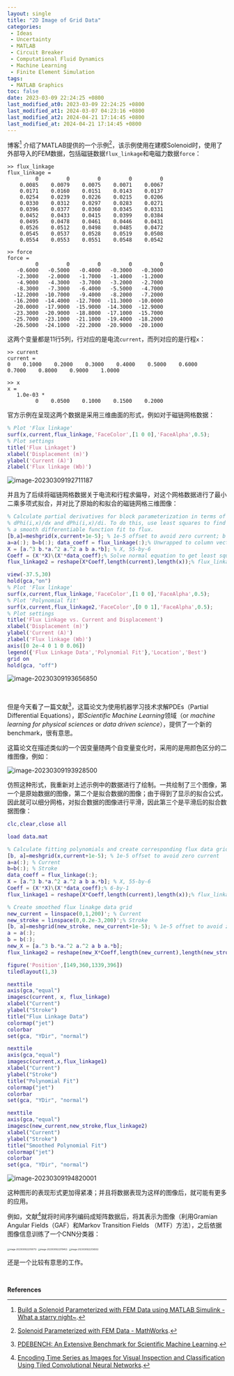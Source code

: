 ```yaml
---
layout: single
title: "2D Image of Grid Data"
categories: 
 - Ideas
 - Uncertainty
 - MATLAB
 - Circuit Breaker
 - Computational Fluid Dynamics
 - Machine Learning
 - Finite Element Simulation
tags:
 - MATLAB Graphics
toc: false
date: 2023-03-09 22:24:25 +0800
last_modified_at0: 2023-03-09 22:24:25 +0800
last_modified_at1: 2024-03-07 04:23:16 +0800
last_modified_at2: 2024-04-21 17:14:45 +0800
last_modified_at: 2024-04-21 17:14:45 +0800
---
```


博客[^1] 介绍了MATLAB提供的一个示例[^2]，该示例使用在建模Solenoid时，使用了外部导入的FEM数据，包括磁链数据`flux_linkage`和电磁力数据`force`：

```
>> flux_linkage
flux_linkage =
         0         0         0         0         0
    0.0085    0.0079    0.0075    0.0071    0.0067
    0.0171    0.0160    0.0151    0.0143    0.0137
    0.0254    0.0239    0.0226    0.0215    0.0206
    0.0330    0.0312    0.0297    0.0283    0.0271
    0.0396    0.0377    0.0360    0.0345    0.0331
    0.0452    0.0433    0.0415    0.0399    0.0384
    0.0495    0.0478    0.0461    0.0446    0.0431
    0.0526    0.0512    0.0498    0.0485    0.0472
    0.0545    0.0537    0.0528    0.0519    0.0508
    0.0554    0.0553    0.0551    0.0548    0.0542
```

```
>> force
force =
         0         0         0         0         0
   -0.6000   -0.5000   -0.4000   -0.3000   -0.3000
   -2.3000   -2.0000   -1.7000   -1.4000   -1.2000
   -4.9000   -4.3000   -3.7000   -3.2000   -2.7000
   -8.3000   -7.3000   -6.4000   -5.5000   -4.7000
  -12.2000  -10.7000   -9.4000   -8.2000   -7.2000
  -16.2000  -14.4000  -12.7000  -11.3000  -10.0000
  -20.0000  -17.9000  -15.9000  -14.3000  -12.9000
  -23.3000  -20.9000  -18.8000  -17.1000  -15.7000
  -25.7000  -23.1000  -21.1000  -19.4000  -18.2000
  -26.5000  -24.1000  -22.2000  -20.9000  -20.1000
```

这两个变量都是11行5列，行对应的是电流`current`，而列对应的是行程`x`：

```
>> current
current =
0    0.1000    0.2000    0.3000    0.4000    0.5000    0.6000    0.7000    0.8000    0.9000    1.0000
```

```
>> x
x =
   1.0e-03 *
         0    0.0500    0.1000    0.1500    0.2000
```

官方示例在呈现这两个数据是采用三维曲面的形式，例如对于磁链网格数据：

```matlab
% Plot 'Flux linkage'
surf(x,current,flux_linkage,'FaceColor',[1 0 0],'FaceAlpha',0.5);
% Plot settings
title('Flux Linkaget')
xlabel('Displacement (m)')
ylabel('Current (A)')
zlabel('Flux linkage (Wb)')
```

![image-20230309192711187](https://github.com/HelloWorld-1017/blog-images/blob/main/migration/DeLLLaptop/image-20230309192711187.png?raw=true)

并且为了后续将磁链网格数据关于电流和行程求偏导，对这个网格数据进行了最小二乘多项式拟合，并对比了原始的和拟合的磁链网格三维图像：

```matlab
% Calculate partial derivatives for block parameterization in terms of
% dPhi(i,x)/dx and dPhi(i,x)/di. To do this, use least squares to find
% a smooth differentiable function fit to flux.
[b,a]=meshgrid(x,current+1e-5); % 1e-5 offset to avoid zero current; b and a, 11-by-5
a=a(:); b=b(:); data_coeff = flux_linkage(:);% Unwrapped to column vectors
X = [a.^3 b.*a.^2 a.^2 a b a.*b]; % X, 55-by-6
Coeff = (X'*X)\(X'*data_coeff);% Solve normal equation to get least square solution, ie Coeff; Coeff, 6-by-1
flux_linkage2 = reshape(X*Coeff,length(current),length(x));% flux_linkage2, 11-by-5.

view(-37.5,30)
hold(gca,"on")
% Plot 'Flux linkage'
surf(x,current,flux_linkage,'FaceColor',[1 0 0],'FaceAlpha',0.5);
% Plot 'Polynomial fit'
surf(x,current,flux_linkage2,'FaceColor',[0 0 1],'FaceAlpha',0.5);
% Plot settings
title('Flux Linkage vs. Current and Displacement')
xlabel('Displacement (m)')
ylabel('Current (A)')
zlabel('Flux linkage (Wb)')
axis([0 2e-4 0 1 0 0.06])
legend({'Flux Linkage Data','Polynomial Fit'},'Location','Best')
grid on
hold(gca, "off")
```

![image-20230309193656850](https://github.com/HelloWorld-1017/blog-images/blob/main/migration/DeLLLaptop/image-20230309193656850.png?raw=true)

<br>

但是今天看了一篇文献[^3]，这篇论文为使用机器学习技术求解PDEs（Partial Differential Equations），即*Scientific Machine Learning*领域（or *machine learning for physical sciences* or *data driven science*），提供了一个新的benchmark，很有意思。

这篇论文在描述类似的一个因变量随两个自变量变化时，采用的是用颜色区分的二维图像，例如：

![image-20230309193928500](https://github.com/HelloWorld-1017/blog-images/blob/main/migration/DeLLLaptop/image-20230309193928500.png?raw=true)

仿照这种形式，我重新对上述示例中的数据进行了绘制。一共绘制了三个图像，第一个是原始数据的图像，第二个是拟合数据的图像；由于得到了显示的拟合公式，因此就可以细分网格，对拟合数据的图像进行平滑，因此第三个是平滑后的拟合数据图像：

```matlab
clc,clear,close all

load data.mat

% Calculate fitting polynomials and create corresponding flux data grid
[b, a]=meshgrid(x,current+1e-5); % 1e-5 offset to avoid zero current
a=a(:); % Current
b=b(:); % Stroke
data_coeff = flux_linkage(:);
X = [a.^3 b.*a.^2 a.^2 a b a.*b]; % X, 55-by-6
Coeff = (X'*X)\(X'*data_coeff);% 6-by-1
flux_linkage1 = reshape(X*Coeff,length(current),length(x));% flux_linkage1

% Create smoothed flux linakge data grid
new_current = linspace(0,1,200)'; % Current 
new_stroke = linspace(0,0.2e-3,200)';% Stroke
[b, a]=meshgrid(new_stroke, new_current+1e-5); % 1e-5 offset to avoid zero current
a = a(:);
b = b(:);
new_X = [a.^3 b.*a.^2 a.^2 a b a.*b];
flux_linkage2 = reshape(new_X*Coeff,length(new_current),length(new_stroke));

figure('Position',[149,360,1339,396])
tiledlayout(1,3)

nexttile
axis(gca,"equal")
imagesc(current, x, flux_linkage)
xlabel("Current")
ylabel("Stroke")
title("Flux Linkage Data")
colormap("jet")
colorbar
set(gca, "YDir", "normal")

nexttile
axis(gca,"equal")
imagesc(current,x,flux_linkage1)
xlabel("Current")
ylabel("Stroke")
title("Polynomial Fit")
colormap("jet")
colorbar
set(gca, "YDir", "normal")

nexttile
axis(gca,"equal")
imagesc(new_current,new_stroke,flux_linkage2)
xlabel("Current")
ylabel("Stroke")
title("Smoothed Polynomial Fit")
colormap("jet")
colorbar
set(gca, "YDir", "normal")
```

![image-20230309194820001](https://github.com/HelloWorld-1017/blog-images/blob/main/migration/DeLLLaptop/image-20230309194820001.png?raw=true)

这种图形的表现形式更加得紧凑；并且将数据表现为这样的图像后，就可能有更多的应用。

例如，文献[^4]就将时间序列编码成矩阵数据后，将其表示为图像（利用Gramian Angular Fields（GAF）和Markov Transition Fields （MTF）方法），之后依据图像信息训练了一个CNN分类器：

<img src="https://github.com/HelloWorld-1017/blog-images/blob/main/migration/imgpersonal/image-20230309222100713.png?raw=true" alt="image-20230309222100713" style="zoom: 33%;" />

<img src="https://github.com/HelloWorld-1017/blog-images/blob/main/migration/imgpersonal/image-20230309222119453.png?raw=true" alt="image-20230309222119453" style="zoom: 33%;" />

<img src="https://github.com/HelloWorld-1017/blog-images/blob/main/migration/imgpersonal/image-20230309222136502.png?raw=true" alt="image-20230309222136502" style="zoom: 33%;" />

还是一个比较有意思的工作。

<br>

**References**

[^1]: [Build a Solenoid Parameterized with FEM Data using MATLAB Simulink - What a starry night~](https://helloworld-1017.github.io/2022-08-28/14-49-01.html).
[^2]: [Solenoid Parameterized with FEM Data - MathWorks](https://ww2.mathworks.cn/help/sps/ug/solenoid-parameterized-with-fem-data.html).
[^3]: [PDEBENCH: An Extensive Benchmark for Scientific Machine Learning](https://arxiv.org/abs/2210.07182).
[^4]: [Encoding Time Series as Images for Visual Inspection and Classification Using Tiled Convolutional Neural Networks](https://www.researchgate.net/publication/275970614_Encoding_Time_Series_as_Images_for_Visual_Inspection_and_Classification_Using_Tiled_Convolutional_Neural_Networks).